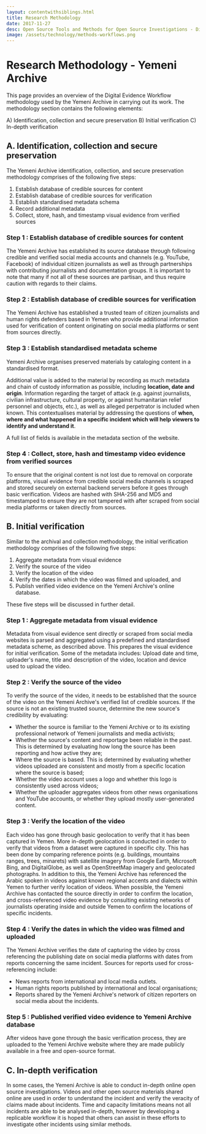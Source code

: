 ```yaml
---
layout: contentwithsiblings.html
title: Research Methodology
date: 2017-11-27
desc: Open Source Tools and Methods for Open Source Investigations - Digital Evidence Workflow
image: /assets/technology/methods-workflows.png
---
```

# Research Methodology - Yemeni Archive

This page provides an overview of the Digital Evidence Workflow methodology used by the Yemeni Archive in carrying out its work. The methodology section contains the following elements:

A) Identification, collection and secure preservation
B) Initial verification
C) In-depth verification

## A. Identification, collection and secure preservation

The Yemeni Archive identification, collection, and secure preservation methodology comprises of the following five steps:

1. Establish database of credible sources for content
2. Establish database of credible sources for verification
3. Establish standardised metadata schema
4. Record additional metadata
5. Collect, store, hash, and timestamp visual evidence from verified sources

### Step 1 : Establish database of credible sources for content  

The Yemeni Archive has established its source database through following credible and verified social media accounts and channels (e.g. YouTube, Facebook) of individual citizen journalists as well as through partnerships with contributing journalists and documentation groups. It is important to note that many if not all of these sources are partisan, and thus require caution with regards to their claims.  


### Step 2 : Establish database of credible sources for verification

The Yemeni Archive has established a trusted team of citizen journalists and human rights defenders based in Yemen who provide additional information used for verification of content originating on social media platforms or sent from sources directly.


### Step 3 : Establish standardised metadata scheme

Yemeni Archive organises preserved materials by cataloging content in a standardised format.

Additional value is added to the material by recording as much metadata and chain of custody information as possible, including **location, date and origin**. Information regarding the target of attack (e.g. against journalists, civilian infrastructure, cultural property, or against humanitarian relief personnel and objects, etc.), as well as alleged perpetrator is included when known. This contextualises material by addressing the questions of **when, where and what happened in a specific incident which will help viewers to identify and understand it**.

A full list of fields is available in the metadata section of the website.


### Step 4 : Collect, store, hash and timestamp video evidence from verified sources

To ensure that the original content is not lost due to removal on corporate platforms, visual evidence from credible social media channels is scraped and stored securely on external backend servers before it goes through basic verification. Videos are hashed with SHA-256 and MD5 and timestamped to ensure they are not tampered with after scraped from social media platforms or taken directly from sources.

## B. Initial verification

Similar to the archival and collection methodology, the initial verification methodology comprises of the following five steps:

1. Aggregate metadata from visual evidence
2. Verify the source of the video
3. Verify the location of the video  
4. Verify the dates in which the video was filmed and uploaded, and
5. Publish verified video evidence on the Yemeni Archive's online database.

These five steps will be discussed in further detail.

### Step 1 : Aggregate metadata from visual evidence

Metadata from visual evidence sent directly or scraped from social media websites is parsed and aggregated using a predefined and standardised metadata scheme, as described above. This prepares the visual evidence for initial verification. Some of the metadata includes: Upload date and time, uploader's name, title and description of the video, location and device used to upload the video.

### Step 2 : Verify the source of the video

To verify the source of the video, it needs to be established that the source of the video on the Yemeni Archive's verified list of credible sources. If the source is not an existing trusted source, determine the new source's credibility by evaluating:

* Whether the source is familiar to the Yemeni Archive or to its existing professional network of Yemeni journalists and media activists;  
* Whether the source's content and reportage been reliable in the past. This is determined by evaluating how long the source has been reporting and how active they are;  
* Where the source is based. This is determined by evaluating whether videos uploaded are consistent and mostly from a specific location where the source is based;  
* Whether the video account uses a logo and whether this logo is consistently used across videos;  
* Whether the uploader aggregates videos from other news organisations and YouTube accounts, or whether they upload mostly user-generated content.

### Step 3 : Verify the location of the video

Each video has gone through basic geolocation to verify that it has been captured in Yemen. More in-depth geolocation is conducted in order to verify that videos from a dataset were captured in specific city. This has been done by comparing reference points (e.g. buildings, mountains ranges, trees, minarets) with satellite imagery from Google Earth, Microsoft Bing, and DigitalGlobe, as well as OpenStreetMap imagery and geolocated photographs. In addition to this, the Yemeni Archive has referenced the Arabic spoken in videos against known regional accents and dialects within Yemen to further verify location of videos. When possible, the Yemeni Archive has contacted the source directly in order to confirm the location, and cross-referenced video evidence by consulting existing networks of journalists operating inside and outside Yemen to confirm the locations of specific incidents.

### Step 4 : Verify the dates in which the video was filmed and uploaded

The Yemeni Archive verifies the date of capturing the video by cross referencing the publishing date on social media platforms with dates from reports concerning the same incident. Sources for reports used for cross-referencing include:

* News reports from international and local media outlets.
* Human rights reports published by international and local organisations;  
* Reports shared by the Yemeni Archive's network of citizen reporters on social media about the incidents.  

### Step 5 : Published verified video evidence to Yemeni Archive database

After videos have gone through the basic verification process, they are uploaded to the Yemeni Archive website where they are made publicly available in a free and open-source format.

## C. In-depth verification

In some cases, the Yemeni Archive is able to conduct in-depth online open source investigations. Videos and other open source materials shared online are used in order to understand the incident and verify the veracity of claims made about incidents. Time and capacity limitations means not all incidents are able to be analysed in-depth, however by developing a replicable workflow it is hoped that others can assist in these efforts to investigate other incidents using similar methods.

[1]: /assets/workflow.png
